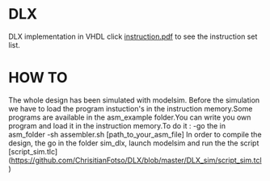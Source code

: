 # DLX
DLX implementation in VHDL
click [instruction.pdf](https://github.com/ChrisitianFotso/DLX/blob/master/instruction_set.pdf) to see the instruction set list.
# HOW TO 
The whole design has been simulated with modelsim.
Before the simulation we have to load the program instuction's in the instruction memory.Some programs are available in the asm_example folder.You can write you own program and load it in the instruction memory.To do it :
	-go the in asm_folder
	-sh assembler.sh [path_to_your_asm_file]
In order to compile the design, the go in the folder sim_dlx, launch modelsim and run the the script [script_sim.tlc] (https://github.com/ChrisitianFotso/DLX/blob/master/DLX_sim/script_sim.tcl)  
